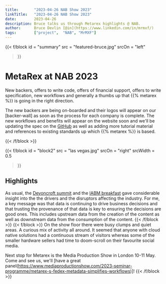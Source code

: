```yaml
---
title:       "2023-04-26 NAB Show 2023"
linkTitle:   "2023-04-26 NAB Show 2023"
date:        2023-04-26
description: Bruce talks us through Metarex highlights @ NAB.
author:      Bruce Devlin [@in](https://www.linkedin.com/in/mrmxf/)
tags:        ["project",  "NAB", "MrMXF"]
---
```


{{< f/block
  id    = "summary"
  src   = "featured-bruce.jpg"
  srcOn = "left"
>}}
# MetaRex at NAB 2023

New backers, offers to write code, offers of financial support, offers to write
specification, new workflows and generally a thumbs up that {{% metarex %}} is
going in the right direction.

The new backers are being on-boarded and their logos will appear on our
[backer-wall] as soon as the process for each company is complete. The new
workflows and benefits will appear on the website soon and we'll be updating the
spec on the [GitHub](https://github.com/metarex-media) as well as adding more
tutorial material and references to existing standards up which {{% metarex %}}
is based.

{{< /f/block >}}
<!-- ####################################################################### -->
{{< f/block
  id       = "block2"
  src      = "las vegas.jpg"
  srcOn    = "right"
  srcWidth = 0.5
>}}
## Highlights

As usual, the [Devoncroft
summit](https://devoncroft.com/2023/04/10/full-agenda-and-speaker-line-up-for-2023-devoncroft-executive-summit-las-vegas/)
and the [IABM breakfast](https://theiabm.org/state-of-the-industry-breakfast/)
gave considerable insight into the the drivers and the disruptors affecting the
industry. For me, a key message was that data is continuing to drive business
decisions and that trusting the provenance of that data is key to ensuring the
decisions are good ones. This includes upstream data from the creation of the
content as well as downstream data from the consumption of the content.
{{< /f/block >}}
{{< f/block >}}
On the show floor there were busy clumps and quiet areas. A curious mix of
activity all around. It seemed that anyone with cloud native solutions had a
continuous stream of visitors whereas some of the smaller hardware sellers had
time to doom-scroll on their favourite social media.

Next stop for Metarex is the Media Production Show in London 10-11 May. Come and
see us, we'll [have a great
panel(https://www.mediaproductionshow.com/2023-seminar-programme/metarex-s-fedex-metadata-simplifies-workflows)]!
{{< /f/block >}}
